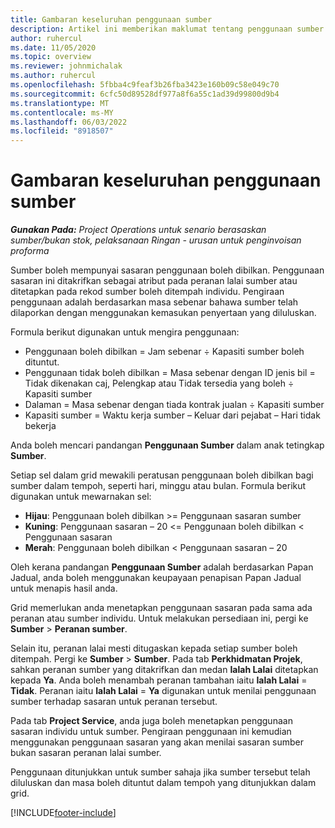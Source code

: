 ```yaml
---
title: Gambaran keseluruhan penggunaan sumber
description: Artikel ini memberikan maklumat tentang penggunaan sumber dalam Operasi Projek.
author: ruhercul
ms.date: 11/05/2020
ms.topic: overview
ms.reviewer: johnmichalak
ms.author: ruhercul
ms.openlocfilehash: 5fbba4c9feaf3b26fba3423e160b09c58e049c70
ms.sourcegitcommit: 6cfc50d89528df977a8f6a55c1ad39d99800d9b4
ms.translationtype: MT
ms.contentlocale: ms-MY
ms.lasthandoff: 06/03/2022
ms.locfileid: "8918507"
---
```

# <a name="resource-utilization-overview"></a>Gambaran keseluruhan penggunaan sumber

_**Gunakan Pada:** Project Operations untuk senario berasaskan sumber/bukan stok, pelaksanaan Ringan - urusan untuk penginvoisan proforma_

Sumber boleh mempunyai sasaran penggunaan boleh dibilkan. Penggunaan sasaran ini ditakrifkan sebagai atribut pada peranan lalai sumber atau ditetapkan pada rekod sumber boleh ditempah individu. Pengiraan penggunaan adalah berdasarkan masa sebenar bahawa sumber telah dilaporkan dengan menggunakan kemasukan penyertaan yang diluluskan.

Formula berikut digunakan untuk mengira penggunaan:

  - Penggunaan boleh dibilkan = Jam sebenar ÷ Kapasiti sumber boleh dituntut.
  - Penggunaan tidak boleh dibilkan = Masa sebenar dengan ID jenis bil = Tidak dikenakan caj, Pelengkap atau Tidak tersedia yang boleh ÷ Kapasiti sumber
  - Dalaman = Masa sebenar dengan tiada kontrak jualan ÷ Kapasiti sumber
  - Kapasiti sumber = Waktu kerja sumber – Keluar dari pejabat – Hari tidak bekerja

Anda boleh mencari pandangan **Penggunaan Sumber** dalam anak tetingkap **Sumber**.

Setiap sel dalam grid mewakili peratusan penggunaan boleh dibilkan bagi sumber dalam tempoh, seperti hari, minggu atau bulan. Formula berikut digunakan untuk mewarnakan sel:

  - **Hijau**: Penggunaan boleh dibilkan >= Penggunaan sasaran sumber
  - **Kuning**: Penggunaan sasaran – 20 <= Penggunaan boleh dibilkan < Penggunaan sasaran
  - **Merah**: Penggunaan boleh dibilkan < Penggunaan sasaran – 20

Oleh kerana pandangan **Penggunaan Sumber** adalah berdasarkan Papan Jadual, anda boleh menggunakan keupayaan penapisan Papan Jadual untuk menapis hasil anda.

Grid memerlukan anda menetapkan penggunaan sasaran pada sama ada peranan atau sumber individu. Untuk melakukan persediaan ini, pergi ke **Sumber** > **Peranan sumber**.

Selain itu, peranan lalai mesti ditugaskan kepada setiap sumber boleh ditempah. Pergi ke **Sumber** > **Sumber**. Pada tab **Perkhidmatan Projek**, sahkan peranan sumber yang ditakrifkan dan medan **Ialah Lalai** ditetapkan kepada **Ya**. Anda boleh menambah peranan tambahan iaitu **Ialah Lalai** = **Tidak**. Peranan iaitu **Ialah Lalai** = **Ya** digunakan untuk menilai penggunaan sumber terhadap sasaran untuk peranan tersebut.

Pada tab **Project Service**, anda juga boleh menetapkan penggunaan sasaran individu untuk sumber. Pengiraan penggunaan ini kemudian menggunakan penggunaan sasaran yang akan menilai sasaran sumber bukan sasaran peranan lalai sumber.

Penggunaan ditunjukkan untuk sumber sahaja jika sumber tersebut telah diluluskan dan masa boleh dituntut dalam tempoh yang ditunjukkan dalam grid.


[!INCLUDE[footer-include](../includes/footer-banner.md)]